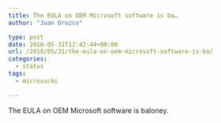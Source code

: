 ```yaml
---
title: The EULA on OEM Microsoft software is ba…
author: "Juan Orozco" 

type: post
date: 2010-05-31T12:42:44+00:00
url: /2010/05/31/the-eula-on-oem-microsoft-software-is-ba/
categories:
  - status
tags:
  - microsucks

---
```

The EULA on OEM Microsoft software is baloney.